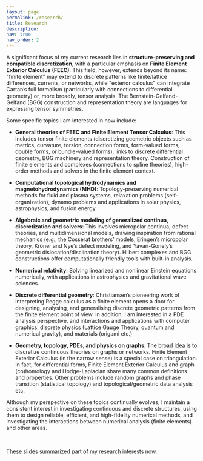 ```yaml
---
layout: page
permalink: /research/
title: Research
description: 
nav: true
nav_order: 2
---
```


A significant focus of my current research lies in **structure-preserving and compatible discretization**, with a particular emphasis on **Finite Element Exterior Calculus (FEEC)**. This field, however, extends beyond its name: "finite element" may extend to discrete patterns like finite/lattice differences, currents, or networks, while "exterior calculus" can integrate Cartan’s full formalism (particularly with connections to differential geometry) or, more broadly, tensor analysis.  The Bernstein-Gelfand-Gelfand (BGG) construction and representation theory are languages for expressing tensor symmetries. 

Some specific topics I am interested in now include: 

 - **General theories of FEEC and Finite Element Tensor Calculus**: This includes tensor finite elements (discretizing geometric objects such as metrics, curvature, torsion, connection forms, form-valued forms, double forms, or bundle-valued forms), links to discrete differential geometry, BGG machinery and representation theory. Construction of finite elements and complexes (connections to spline theories), high-order methods and solvers in the finite element context. 

 - **Computational topological hydrodynamics and magnetohydrodynamics (MHD)**: Topology-preserving numerical methods for fluid and plasma systems, relaxation problems (self-organization), dynamo problems and applications in solar physics, astrophysics, and fusion energy. 

 - **Algebraic and geometric modeling of generalized continua, discretization and solvers**: This involves micropolar continua, defect theories, and multidimensional models, drawing inspiration from rational mechanics (e.g., the Cosserat brothers’ models, Eringen’s micropolar theory, Kröner and Nye’s defect modeling, and Yavari-Goriely’s geometric dislocation/disclination theory). Hilbert complexes and BGG constructions offer computationally friendly tools with built-in analysis. 

 - **Numerical relativity**: Solving linearized and nonlinear Einstein equations numerically, with applications in astrophysics and gravitational wave sciences.

- **Discrete differential geometry**: Christiansen’s pioneering work of interpreting Regge calculus as a finite element opens a door for designing, analysing, and generalising discrete geometric patterns from the finite element point of view. In addition, I am interested in a PDE analysis perspective, and interactions and applications with computer graphics, discrete physics (Lattice Gauge Theory, quantum and numerical gravity), and materials (origami etc.)

 - **Geometry, topology, PDEs, and physics on graphs**:  The broad idea is to discretize continuous theories on graphs or networks. Finite Element Exterior Calculus (in the narrow sense) is a special case on triangulation. In fact, for differential forms, Finite Element Exterior Calculus and graph (co)homology and Hodge-Laplacian share many common definitions and properties. Other problems include random graphs and phase transition (statistical topology) and topological/geometric data analysis etc. 

Although my perspective on these topics continually evolves, I maintain a consistent interest in investigating continuous and discrete structures,  using them to design reliable, efficient, and high-fidelity numerical methods, and investigating the interactions between numerical analysis (finite elements) and other areas.
   
&nbsp;

[These slides](https://kaibohu.github.io/homepage/2025-general-research.pdf) summarized part of my research interests now.
